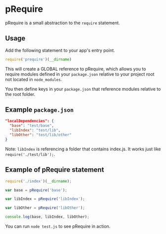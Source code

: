 pRequire
=====
pRequire is a small abstraction to the `require` statement.

Usage
-----
Add the following statement to your app's entry point.

```javascript
require('prequire')(__dirname)
```

This will create a GLOBAL reference to pRequire, which allows you to require modules defined in your `package.json`
relative to your project root not located in `node_modules`.

You then define keys in your `package.json` that reference modules relative to the root folder.

Example `package.json`
-----
```json
"localDependencies": {
  "base": "test/base",
  "libIndex": "test/lib",
  "libOther": "test/lib/other"
}
```

Note: `libIndex` is referencing a folder that contains index.js.  It works just like `require('./test/lib');`.

Example of pRequire statement
-----
```javascript
require('./index')(__dirname);

var base = pRequire('base');

var libIndex = pRequire('libIndex');

var libOther = pRequire('libOther');

console.log(base, libIndex, libOther);
```

You can run `node test.js` to see pRequire in action.
